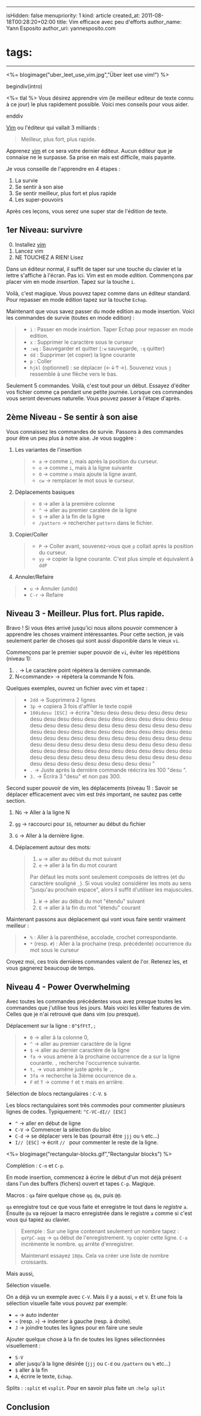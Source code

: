 -----
isHidden:       false
menupriority:   1
kind:           article
created_at:     2011-08-18T00:28:20+02:00
title: Vim efficace avec peu d'efforts
author_name: Yann Esposito
author_uri: yannesposito.com
# tags:
-----
<%= blogimage("uber_leet_use_vim.jpg","Über leet use vim!") %>

begindiv(intro)


<%= tlal %> Vous désirez apprendre vim (le meilleur editeur de texte connu à ce jour) le plus rapidement possible. Voici mes conseils pour vous aider.

enddiv

[Vim] ou l'éditeur qui vallait 3 milliards :

> Meilleur, plus fort, plus rapide.

Apprenez [vim] et ce sera votre dernier éditeur.
Aucun éditeur que je connaise ne le surpasse.
Sa prise en mais est difficile, mais payante.

Je vous conseille de l'apprendre en 4 étapes :

1. La survie
2. Se sentir à son aise
3. Se sentir meilleur, plus fort et plus rapide
4. Les super-pouvoirs

Après ces leçons, vous serez une super star de l'édition de texte.

[Vim]: http://www.vim.org
[vim]: http://www.vim.org

## 1er Niveau: survivre

0. Installez [vim]
1. Lancez vim
2. NE TOUCHEZ A RIEN! Lisez

Dans un éditeur normal, il suffit de taper sur une touche du clavier et la lettre s'affiche à l'écran.
Pas ici.
Vim est en mode _edition_.
Commençons par placer vim en mode _insertion_.
Tapez sur la touche `i`.

Voilà, c'est magique. 
Vous pouvez tapez comme dans un éditeur standard.
Pour repasser en mode édition tapez sur la touche `Echap`.

Maintenant que vous savez passer du mode edition au mode insertion. Voici les commandes de survie (toutes en mode edition) :

> - `i` : Passer en mode insértion. Taper Echap pour repasser en mode edition.
> - `x` : Supprimer le caractère sous le curseur
> - `:wq` : Sauvegarder et quitter (`:w` sauvegarde, `:q` quitter)
> - `dd` : Supprimer (et copier) la ligne courante
> - `p` : Coller
> - `hjkl` (optionnel) : se déplacer (<-&darr;&uarr;->). Souvenez vous `j` ressemble à une flèche vers le bas.

Seulement 5 commandes. Voilà, c'est tout pour un début. 
Essayez d'éditer vos fichier comme ça pendant une petite journée. 
Lorsque ces commandes vous seront devenues naturelle. 
Vous pouvez passer à l'étape d'après. 

## 2ème Niveau - Se sentir à son aise

Vous connaissez les commandes de survie. Passons à des commandes pour être un peu plus à notre aise. Je vous suggère :

1. Les variantes de l'insertion

    > - `a`     -> comme `i`, mais après la position du curseur.
    > - `o`     -> comme `i`, mais à la ligne suivante
    > - `O`     -> comme `o` mais ajoute la ligne avant.
    > - `cw`    -> remplacer le mot sous le curseur.

2. Déplacements basiques

    > - `0`         -> aller à la première colonne
    > - `^`         -> aller au premier caratère de la ligne
    > - `$`         -> aller à la fin de la ligne
    > - `/pattern`  -> rechercher `pattern` dans le fichier.

3. Copier/Coller

    > - `P`  -> Coller avant, souvenez-vous que `p` collait après la position du curseur.
    > - `yy` -> copier la ligne courante. C'est plus simple et équivalent à `ddP`

4. Annuler/Refaire

> - `u` -> Annuler (undo)
> - `C-r` -> Refaire

## Niveau 3 - Meilleur. Plus fort. Plus rapide.

Bravo ! Si vous êtes arrivé jusqu'ici nous allons pouvoir commencer à apprendre les choses vraiment intéressantes.
Pour cette section, je vais seulement parler de choses qui sont aussi disponible dans le vieux `vi`. 

Commençons par le premier super pouvoir de `vi`, éviter les répétitions (niveau 1):

1. `.` -> Le caractère point répètera la dernière commande.
2. N&lt;commande&gt; -> répètera la commande N fois. 

Quelques exemples, ouvrez un fichier avec vim et tapez :

> - `2dd` -> Supprimera 2 lignes
> - `3p` -> copiera 3 fois d'affiler le texte copié
> - `100idesu [ESC]` -> écrira "desu desu desu desu desu desu desu desu desu desu desu desu desu desu desu desu desu desu desu desu desu desu desu desu desu desu desu desu desu desu desu desu desu desu desu desu desu desu desu desu desu desu desu desu desu desu desu desu desu desu desu desu desu desu desu desu desu desu desu desu desu desu desu desu desu desu desu desu desu desu desu desu desu desu desu desu desu desu desu desu desu desu desu desu desu desu desu desu desu desu desu desu desu desu desu desu desu desu desu desu "
> - `.` -> Juste après la dernière commande  réécrira les 100 "desu ". 
> - `3.` -> Écrira 3 "desu" et non pas 300.

Second super pouvoir de vim, les déplacements (niveau 1) :
Savoir se déplacer efficacement avec vim est _très_ important, ne sautez pas cette section.

1. N`G` -> Aller à la ligne N
2. `gg` -> raccourci pour `1G`, retourner au début du fichier
3. `G`  -> Aller à la dernière ligne.
4. Déplacement autour des mots:

    > 1. `w` -> aller au début du mot suivant
    > 2. `e` -> aller à la fin du mot courant
    >
    > Par défaut les mots sont seulement composés de lettres (et du caractère souligné `_`).
    > Si vous voulez considérer les mots au sens "jusqu'au prochain espace", alors il suffit d'utiliser les majuscules.
    >
    > 1. `W` -> aller au début du mot "étendu" suivant
    > 2. `E` -> aller à la fin du mot "étendu" courant

Maintenant passons aux déplacement qui vont vous faire sentir vraiment meilleur :

> - `%` : Aller à la parenthèse, accolade, crochet correspondante.
> - `*` (resp. `#`) : Aller à la prochaine (resp. précédente) occurrence du mot sous le curseur

Croyez moi, ces trois dernières commandes valent de l'or.
Retenez les, et vous gagnerez beaucoup de temps.

## Niveau 4 - Power Overwhelming

Avec toutes les commandes précédentes vous avez presque toutes les commandes que j'utilise tous les jours. 
Mais voici les killer features de vim. 
Celles que je n'ai retrouvé que dans vim (ou presque).

Déplacement sur la ligne : `0^$fFtT,;`

> - `0` -> aller à la colonne 0,
> - `^` -> aller au premier caractère de la ligne
> - `$` -> aller au dernier caractère de la ligne
> - `fa` -> vous amène à la prochaine occurrence de a sur la ligne courante. `,` recherche l'occurrence suivante.
> - `t,` -> vous amène juste après le `,`.
> - `3fa` -> recherche la 3ième occurrence de `a`.
> - `F` et `T` -> comme `f` et `t` mais en arrière.

Sélection de blocs rectangulaires : `C-V`.
s

Les blocs rectangulaires sont très commodes pour commenter plusieurs lignes de codes.
Typiquement: `^C-VC-dI// [ESC]`

- `^` -> aller en début de ligne
- `C-V` -> Commencer la sélection du bloc
- `C-d` -> se déplacer vers le bas (pourrait être `jjj` ou `%` etc...)
- `I// [ESC]` -> écrit `// ` pour commenter le reste de la ligne.

<%= blogimage("rectangular-blocks.gif","Rectangular blocks") %>

Complétion : `C-n` et `C-p`.

En mode insertion, commencez à écrire le début d'un mot déjà présent dans l'un des buffers (fichers) ouvert et tapes `C-p`. Magique.

Macros : `qa` faire quelque chose `qq`. `@a`, puis `@@`.

`qa` enregistre tout ce que vous faite et enregistre le tout dans le _registre_ `a`. Ensuite `@a` va rejouer la macro enregistrée dans le registre `a` comme si c'est vous qui tapiez au clavier.

> Exemple :
> Sur une ligne contenant seulement un nombre tapez :
> `qaYpC-aqq` -> `qa` début de l'enregistrement. `Yp` copier cette ligne. `C-a` incrémente le nombre. `qq` arrête d'enregistrer.
> 
> Maintenant essayez `10@a`. Cela va créer une liste de nombre croissants.

Mais aussi,

Sélection visuelle.

On a déjà vu un exemple avec `C-V`. 
Mais il y a aussi, `v` et `V`.
Et une fois la sélection visuelle faite vous pouvez par exemple:

- `=` -> auto indenter
- `<` (resp. `>`) -> indenter à gauche (resp. à droite).
- `J` -> joindre toutes les lignes pour en faire une seule

Ajouter quelque chose à la fin de toutes les lignes sélectionnées visuellement : 

- `S-V` 
- aller jusqu'à la ligne désirée (`jjj` ou `C-d` ou `/pattern` ou `%` etc...)
- `$` aller à la fin 
- `A`, écrire le texte, `Echap`.

Splits : `:split` et `vsplit`. Pour en savoir plus faite un `:help split`

## Conclusion


